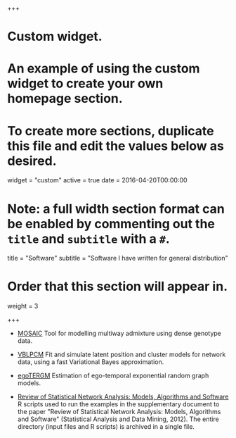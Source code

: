 +++
# Custom widget.
# An example of using the custom widget to create your own homepage section.
# To create more sections, duplicate this file and edit the values below as desired.
widget = "custom"
active = true
date = 2016-04-20T00:00:00

# Note: a full width section format can be enabled by commenting out the `title` and `subtitle` with a `#`.
title = "Software"
subtitle = "Software I have written for general distribution"

# Order that this section will appear in.
weight = 3

+++

- <a href="https://maths.ucd.ie/~mst/MOSAIC/" target=_blank>MOSAIC</a> Tool for modelling multiway admixture using dense genotype data. 

- <a href="https://cran.r-project.org/web/packages/VBLPCM/" target=_blank>VBLPCM</a> Fit and simulate latent position and cluster models for network data, using a fast Variational Bayes approximation.
- <a href="https://cran.r-project.org/web/packages/egoTERGM/" target=_blank>egoTERGM</a> Estimation of ego-temporal exponential random graph models.
- <a href="https://maths.ucd.ie/~mst/networks/R/supplement.zip" target=_blank>Review of Statistical Network Analysis: Models, Algorithms and Software</a>
R scripts used to run the examples in the supplementary document 
to the paper "Review of Statistical Network Analysis: Models, Algorithms and Software" (Statistical Analysis and Data Mining, 2012). 
The entire directory (input files and R scripts) is archived in a single file. 
